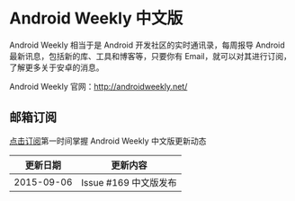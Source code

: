 # Android Weekly 中文版

Android Weekly 相当于是 Android 开发社区的实时通讯录，每周报导 Android 最新讯息，包括新的库、工具和博客等，只要你有 Email，就可以对其进行订阅，了解更多关于安卓的消息。

Android Weekly 官网：<http://androidweekly.net/>

## 邮箱订阅

[点击订阅](http://tinyletter.com/androidweeklycn)第一时间掌握 Android Weekly 中文版更新动态

|更新日期    |更新内容            
|----------|-------------------
|2015-09-06|Issue #169 中文版发布 


